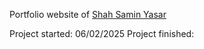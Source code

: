 Portfolio website of [Shah Samin Yasar](https://shahsaminyasar.github.io/portfolio)

Project started: 06/02/2025
Project finished:
